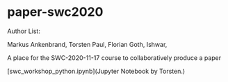 # paper-swc2020

Author List:

Markus Ankenbrand, Torsten Paul, Florian Goth, Ishwar,

A place for the SWC-2020-11-17 course to collaboratively produce a paper

[swc_workshop_python.ipynb](Jupyter Notebook by Torsten.)

